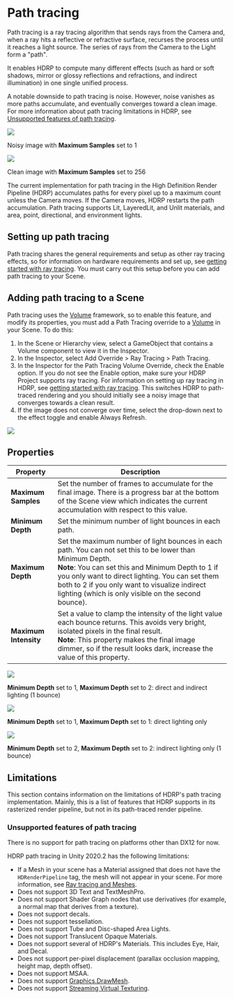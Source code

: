 # Path tracing

Path tracing is a ray tracing algorithm that sends rays from the Camera and, when a ray hits a reflective or refractive surface, recurses the process until it reaches a light source. The series of rays from the Camera to the Light form a "path".

It enables HDRP to compute many different effects (such as hard or soft shadows, mirror or glossy reflections and refractions, and indirect illumination) in one single unified process.

A notable downside to path tracing is noise. However, noise vanishes as more paths accumulate, and eventually converges toward a clean image. For more information about path tracing limitations in HDRP, see [Unsupported features of path tracing](Ray-Tracing-Getting-Started.md#unsupported-features-of-path-tracing).

![](Images/RayTracingPathTracing1.png)

Noisy image with **Maximum Samples** set to 1

![](Images/RayTracingPathTracing2.png)

Clean image with **Maximum Samples** set to 256

The current implementation for path tracing in the High Definition Render Pipeline (HDRP) accumulates paths for every pixel up to a maximum count unless the Camera moves. If the Camera moves, HDRP restarts the path accumulation. Path tracing supports Lit, LayeredLit, and Unlit materials, and area, point, directional, and environment lights.

## Setting up path tracing

Path tracing shares the general requirements and setup as other ray tracing effects, so for information on hardware requirements and set up, see [getting started with ray tracing](Ray-Tracing-Getting-Started.md). You must carry out this setup before you can add path tracing to your Scene.

## Adding path tracing to a Scene

Path tracing uses the [Volume](Volumes.md) framework, so to enable this feature, and modify its properties, you must add a Path Tracing override to a [Volume](Volumes.md) in your Scene. To do this:

1. In the Scene or Hierarchy view, select a GameObject that contains a Volume component to view it in the Inspector.
2. In the Inspector, select Add Override > Ray Tracing > Path Tracing.
3. In the Inspector for the Path Tracing Volume Override, check the Enable option. If you do not see the Enable option, make sure your HDRP Project supports ray tracing. For information on setting up ray tracing in HDRP, see [getting started with ray tracing](Ray-Tracing-Getting-Started.md). This switches HDRP to path-traced rendering and you should initially see a noisy image that converges towards a clean result.
4. If the image does not converge over time, select the drop-down next to the effect toggle and enable Always Refresh.

![](Images/RayTracingPathTracing3.png)

## Properties

| Property              | Description                                                  |
| --------------------- | ------------------------------------------------------------ |
| **Maximum Samples**   | Set the number of frames to accumulate for the final image. There is a progress bar at the bottom of the Scene view which indicates the current accumulation with respect to this value. |
| **Minimum Depth**     | Set the minimum number of light bounces in each path.        |
| **Maximum Depth**     | Set the maximum number of light bounces in each path. You can not set this to be lower than Minimum Depth.<br /> **Note**: You can set this and Minimum Depth to 1 if you only want to direct lighting. You can set them both to 2 if you only want to visualize indirect lighting (which is only visible on the second bounce). |
| **Maximum Intensity** | Set a value to clamp the intensity of the light value each bounce returns. This avoids very bright, isolated pixels in the final result.<br />**Note**: This property makes the final image dimmer, so if the result looks dark, increase the value of this property. |

![](Images/RayTracingPathTracing4.png)

**Minimum Depth** set to 1, **Maximum Depth** set to 2: direct and indirect lighting (1 bounce)

![](Images/RayTracingPathTracing5.png)

**Minimum Depth** set to 1, **Maximum Depth** set to 1: direct lighting only

![](Images/RayTracingPathTracing6.png)

**Minimum Depth** set to 2, **Maximum Depth** set to 2: indirect lighting only (1 bounce)

## Limitations

This section contains information on the limitations of HDRP's path tracing implementation. Mainly, this is a list of features that HDRP supports in its rasterized render pipeline, but not in its path-traced render pipeline.

### Unsupported features of path tracing

There is no support for path tracing on platforms other than DX12 for now.

HDRP path tracing in Unity 2020.2 has the following limitations:

- If a Mesh in your scene has a Material assigned that does not have the `HDRenderPipeline` tag, the mesh will not appear in your scene. For more information, see [Ray tracing and Meshes](Ray-Tracing-Getting-Started.md#RayTracingMeshes).
- Does not support 3D Text and TextMeshPro.
- Does not support Shader Graph nodes that use derivatives (for example, a normal map that derives from a texture).
- Does not support decals.
- Does not support tessellation.
- Does not support Tube and Disc-shaped Area Lights.
- Does not support Translucent Opaque Materials.
- Does not support several of HDRP's Materials. This includes Eye, Hair, and Decal.
- Does not support per-pixel displacement (parallax occlusion mapping, height map, depth offset).
- Does not support MSAA.
- Does not support [Graphics.DrawMesh](https://docs.unity3d.com/ScriptReference/Graphics.DrawMesh.html).
- Does not support [Streaming Virtual Texturing](https://docs.unity3d.com/Documentation/Manual/svt-streaming-virtual-texturing.html).
